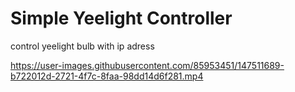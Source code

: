 # Simple Yeelight Controller
 control yeelight bulb with ip adress

https://user-images.githubusercontent.com/85953451/147511689-b722012d-2721-4f7c-8faa-98dd14d6f281.mp4

